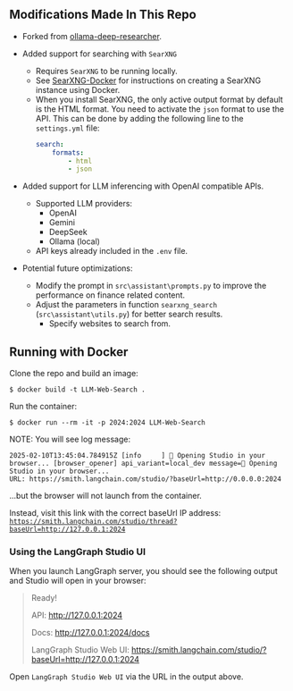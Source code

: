 ## Modifications Made In This Repo
- Forked from [ollama-deep-researcher](https://github.com/langchain-ai/ollama-deep-researcher).
- Added support for searching with `SearXNG`
  - Requires `SearXNG` to be running locally. 
  - See [SearXNG-Docker](https://github.com/searxng/searxng-docker) for instructions on creating a SearXNG instance using Docker.
  - When you install SearXNG, the only active output format by default is the HTML format.
    You need to activate the `json` format to use the API. This can be done by adding the following line to the `settings.yml` file:
    ```yaml
    search:
        formats:
            - html
            - json
    ```
- Added support for LLM inferencing with OpenAI compatible APIs.
  - Supported LLM providers:
    - OpenAI
    - Gemini
    - DeepSeek
    - Ollama (local)
  - API keys already included in the `.env` file.

- Potential future optimizations:
  - Modify the prompt in `src\assistant\prompts.py` to improve the performance on finance related content.
  - Adjust the parameters in function `searxng_search` (`src\assistant\utils.py`) for better search results. 
    - Specify websites to search from.


## Running with Docker

Clone the repo and build an image:
```
$ docker build -t LLM-Web-Search .
```

Run the container:
```
$ docker run --rm -it -p 2024:2024 LLM-Web-Search
```

NOTE: You will see log message:
```
2025-02-10T13:45:04.784915Z [info     ] 🎨 Opening Studio in your browser... [browser_opener] api_variant=local_dev message=🎨 Opening Studio in your browser...
URL: https://smith.langchain.com/studio/?baseUrl=http://0.0.0.0:2024
```
...but the browser will not launch from the container.

Instead, visit this link with the correct baseUrl IP address: [`https://smith.langchain.com/studio/thread?baseUrl=http://127.0.0.1:2024`](https://smith.langchain.com/studio/thread?baseUrl=http://127.0.0.1:2024)

### Using the LangGraph Studio UI

When you launch LangGraph server, you should see the following output and Studio will open in your browser:
> Ready!
>
> API: http://127.0.0.1:2024
>
> Docs: http://127.0.0.1:2024/docs
>
> LangGraph Studio Web UI: https://smith.langchain.com/studio/?baseUrl=http://127.0.0.1:2024

Open `LangGraph Studio Web UI` via the URL in the output above.
